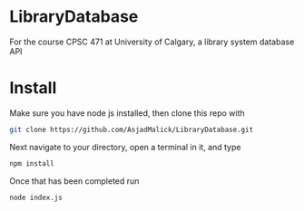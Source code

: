 # LibraryDatabase
For the course CPSC 471 at University of Calgary, a library system database API

# Install
Make sure you have node js installed, then clone this repo with
```bash
git clone https://github.com/AsjadMalick/LibraryDatabase.git
```


Next navigate to your directory, open a terminal in it, and type
```bash
npm install
```

Once that has been completed run
```bash
node index.js
```
